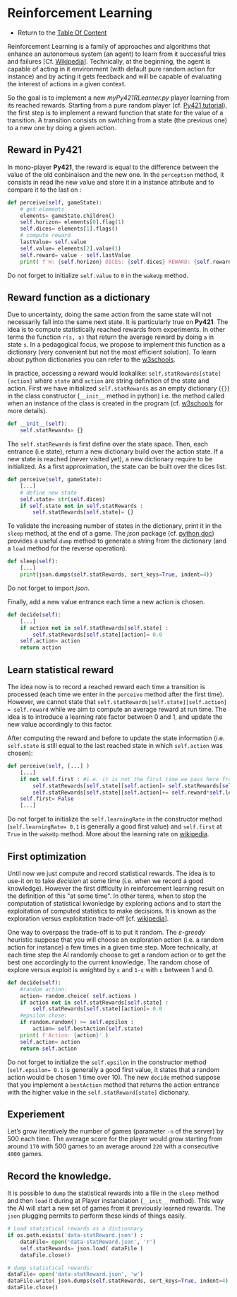 # Reinforcement Learning

- Return to the [Table Of Content](toc.md)

Reinforcement Learning is a family of approaches and algorithms that enhance an autonomous system (an agent) to learn from it successful tries and failures [Cf. [Wikipedia](https://en.wikipedia.org/wiki/Reinforcement_learning)].
Technically, at the beginning, the agent is capable of acting in it environment (with default pure random action for instance) 
and by acting it gets feedback and will be capable of evaluating the interest of actions in a given context.

So the goal is to implement a new _myPy421RLearner.py_ player learning from its reached rewards.
Starting from a pure random player (cf. [Py421 tutorial](./tuto-game-py421.md)),
the first step is to implement a reward function that state for the value of a transition. 
A transition consists on switching from a state (the previous one) to a new one by doing a given action.

## Reward in Py421

In mono-player **Py421**, the reward is equal to the difference between the value of the old conbinaison and the new one.
In the `perception` method, it consists in read lhe new value and store it in a instance attribute and to compare it to the last on :

```python
def perceive(self, gameState):
    # get elements
    elements= gameState.children()
    self.horizon= elements[0].flag(1)
    self.dices= elements[1].flags()
    # compute reward
    lastValue= self.value
    self.value= elements[2].value(1)
    self.reward= value - self.lastValue
    print( f'H: {self.horizon} DICES: {self.dices} REWARD: {self.reward}' )
```

Do not forget to initialize `self.value` to `0` in the `wakeUp` method.

## Reward function as a dictionary

Due to uncertainty, doing the same action from the same state will not necessarily fall into the same next state.
It is particularly true on **Py421**.
The idea is to compute statistically reached rewards from experiments.
In other terms the function `r(s, a)` that return the average reward by doing `a` in state `s`.
In a pedagogical focus, we propose to implement this function as a dictionary (very convenient but not the most efficient solution).
To learn about python dictionaries you can refer to the [w3schools](https://www.w3schools.com/python/python_dictionaries.asp).

In practice, accessing a reward would lookalike: `self.statRewards[state][action]` where `state` and `action` are string definition of the state and action.
First we have initialized `self.statRewards` as an empty dictionary (`{}`) in the class constructor (`__init__` method in python) i.e. the method called when an instance of the class is created in the program (cf. [w3schools](https://www.w3schools.com/python/gloss_python_class_init.asp) for more details).

```python
def __init__(self):
    self.statRewards= {}
```

The `self.statRewards` is first define over the state space.
Then, each entrance (i.e state), return a new dictionary build over the action state.
If a new state is reached (never visited yet), a new dictionary require to be initialized.
As a first approximation, the state can be built over the dices list.

```python
def perceive(self, gameState):
    [...]
    # define new state
    self.state= str(self.dices)
    if self.state not in self.statRewards :
        self.statRewards[self.state]= {}
```

To validate the increasing number of states in the dictionary, print it in the `sleep` method, at the end of a game.
The _json_ package (cf. [python doc](https://docs.python.org/3/library/json.html)) provides a useful `dump` method to generate a string from the dictionary (and a `load` method for the reverse operation).

```python
def sleep(self):
    [...]
    print(json.dumps(self.statRewards, sort_keys=True, indent=4))
```

Do not forget to import _json_.

Finally, add a new value entrance each time a new action is chosen.

```python
def decide(self):
    [...]
    if action not in self.statRewards[self.state] :
        self.statRewards[self.state][action]= 0.0
    self.action= action
    return action
```

## Learn statistical reward

The idea now is to record a reached reward each time a transition is processed (each time we enter in the `perceive` method after the first time).
However, we cannot state that `self.statRewards[self.state][self.action] = self.reward` while we aim to compute an average reward at run time.
The idea is to introduce a learning rate factor between 0 and 1, and update the new value accordingly to this factor.

After computing the reward and before to update the state information (i.e. `self.state` is still equal to the last reached state in which `self.action` was chosen):

```python
def perceive(self, [...] )
    [...]
    if not self.first : #i.e. it is not the first time we pass here from the last wakeUp.
        self.statRewards[self.state][self.action]= self.statRewards[self.state][self.action]*(1-self.learningRate)
        self.statRewards[self.state][self.action]+= self.reward*self.learningRate
    self.first= False
    [...]
```

Do not forget to initialize the `self.learningRate` in the constructor method (`self.learningRate= 0.1` is generally a good first value) and `self.first` at `True` in the `wakeUp` method.
More about the learning rate on [wikipedia](https://en.wikipedia.org/wiki/Learning_rate).

## First optimization

Until now we just compute and record statistical rewards. 
The idea is to use-it on to take _decision_ at some time (i.e. when we record a good knowledge).
However the first difficulty in reinforcement learning result on the definition of this "at some time".
In other terms, when to stop the computation of statistical kwonledge by exploring actions and to start the exploitation of computed statistics to make decisions.
It is known as the exploration versus exploitation trade-off [cf. [wikipedia](https://en.wikipedia.org/wiki/Reinforcement_learning#Exploration)].

One way to overpass the trade-off is to put it random. 
The _ε-greedy_ heuristic suppose that you will choose an exploration action (i.e. a random action for instance) a few times in a given time step.
More technically, at each time step the AI randomly choose to get a random action or to get the best one accordingly to the current knowledge.
The random chose of explore versus exploit is weighted by `ε` and `1-ε` with `ε` between 1 and 0.


```python
def decide(self):
    #random action:
    action= random.choice( self.actions )
    if action not in self.statRewards[self.state] :
        self.statRewards[self.state][action]= 0.0
    #epsilon chose:
    if random.random() >= self.epsilon :
        action= self.bestAction(self.state)
    print( f'Action: {action}' )
    self.action= action
    return self.action
```

Do not forget to initialize the `self.epsilon` in the constructor method (`self.epsilon= 0.1` is generally a good first value, it states that a random action would be chosen 1 time over 10).
The new `decide` method suppose that you implement a `bestAction` method that returns the action entrance with the higher value in the `self.statReward[state]` dictionary.

## Experiement

Let’s grow iteratively the number of games (parameter `-n` of the server) by 500 each time.
The average score for the player would grow starting from around `170` with 500 games to an average around `220` with a consecutive `4000` games.

## Record the knowledge.

It is possible to `dump` the statistical rewards into a file in the `sleep` method and then `load` it during at Player instanciation (`__init__` method).
This way the AI will start a new set of games from it previously learned rewards.
The `json` plugging permits to perform these kinds of things easily.

```python
# Load statistical rewards as a dictionnary
if os.path.exists('data-statReward.json') :
    dataFile= open('data-statReward.json', 'r')
    self.statRewards= json.load( dataFile )
    dataFile.close()

# dump statistical rewards:
dataFile= open('data-statReward.json', 'w')
dataFile.write( json.dumps(self.statRewards, sort_keys=True, indent=4) )
dataFile.close()
```
